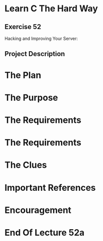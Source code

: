 Learn C The Hard Way
=======

Exercise 52
----

Hacking and Improving Your Server:

Project Description
----



The Plan
====



The Purpose
====



The Requirements
====



The Requirements
====



The Clues
====



Important References
====



Encouragement
====




End Of Lecture 52a
=====


